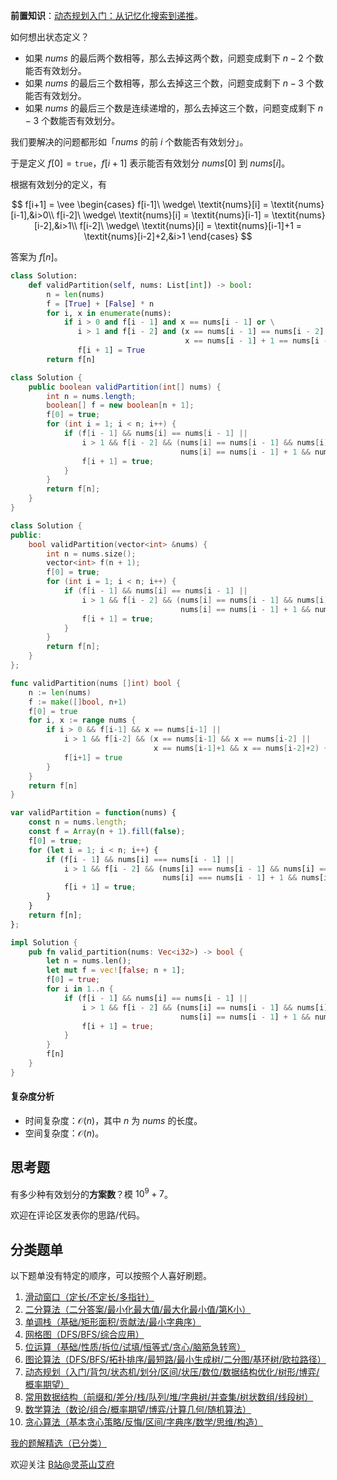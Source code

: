**前置知识**：[动态规划入门：从记忆化搜索到递推](https://www.bilibili.com/video/BV1Xj411K7oF/)。

如何想出状态定义？

- 如果 $\textit{nums}$ 的最后两个数相等，那么去掉这两个数，问题变成剩下 $n-2$ 个数能否有效划分。
- 如果 $\textit{nums}$ 的最后三个数相等，那么去掉这三个数，问题变成剩下 $n-3$ 个数能否有效划分。
- 如果 $\textit{nums}$ 的最后三个数是连续递增的，那么去掉这三个数，问题变成剩下 $n-3$ 个数能否有效划分。

我们要解决的问题都形如「$\textit{nums}$ 的前 $i$ 个数能否有效划分」。

于是定义 $f[0] = \texttt{true}$，$f[i+1]$ 表示能否有效划分 $\textit{nums}[0]$ 到 $\textit{nums}[i]$。

根据有效划分的定义，有

$$
f[i+1] = \vee
\begin{cases} 
f[i-1]\ \wedge\ \textit{nums}[i] = \textit{nums}[i-1],&i>0\\
f[i-2]\ \wedge\ \textit{nums}[i] = \textit{nums}[i-1] = \textit{nums}[i-2],&i>1\\
f[i-2]\ \wedge\ \textit{nums}[i] = \textit{nums}[i-1]+1 = \textit{nums}[i-2]+2,&i>1
\end{cases}
$$

答案为 $f[n]$。

```py [sol-Python3]
class Solution:
    def validPartition(self, nums: List[int]) -> bool:
        n = len(nums)
        f = [True] + [False] * n
        for i, x in enumerate(nums):
            if i > 0 and f[i - 1] and x == nums[i - 1] or \
               i > 1 and f[i - 2] and (x == nums[i - 1] == nums[i - 2] or
                                       x == nums[i - 1] + 1 == nums[i - 2] + 2):
               f[i + 1] = True
        return f[n]
```

```java [sol-Java]
class Solution {
    public boolean validPartition(int[] nums) {
        int n = nums.length;
        boolean[] f = new boolean[n + 1];
        f[0] = true;
        for (int i = 1; i < n; i++) {
            if (f[i - 1] && nums[i] == nums[i - 1] ||
                i > 1 && f[i - 2] && (nums[i] == nums[i - 1] && nums[i] == nums[i - 2] ||
                                      nums[i] == nums[i - 1] + 1 && nums[i] == nums[i - 2] + 2)) {
                f[i + 1] = true;
            }
        }
        return f[n];
    }
}
```

```cpp [sol-C++]
class Solution {
public:
    bool validPartition(vector<int> &nums) {
        int n = nums.size();
        vector<int> f(n + 1);
        f[0] = true;
        for (int i = 1; i < n; i++) {
            if (f[i - 1] && nums[i] == nums[i - 1] ||
                i > 1 && f[i - 2] && (nums[i] == nums[i - 1] && nums[i] == nums[i - 2] ||
                                      nums[i] == nums[i - 1] + 1 && nums[i] == nums[i - 2] + 2)) {
                f[i + 1] = true;
            }
        }
        return f[n];
    }
};
```

```go [sol-Go]
func validPartition(nums []int) bool {
	n := len(nums)
	f := make([]bool, n+1)
	f[0] = true
	for i, x := range nums {
		if i > 0 && f[i-1] && x == nums[i-1] ||
			i > 1 && f[i-2] && (x == nums[i-1] && x == nums[i-2] ||
				                x == nums[i-1]+1 && x == nums[i-2]+2) {
			f[i+1] = true
		}
	}
	return f[n]
}
```

```js [sol-JavaScript]
var validPartition = function(nums) {
    const n = nums.length;
    const f = Array(n + 1).fill(false);
    f[0] = true;
    for (let i = 1; i < n; i++) {
        if (f[i - 1] && nums[i] === nums[i - 1] ||
            i > 1 && f[i - 2] && (nums[i] === nums[i - 1] && nums[i] === nums[i - 2] ||
                                  nums[i] === nums[i - 1] + 1 && nums[i] === nums[i - 2] + 2)) {
            f[i + 1] = true;
        }
    }
    return f[n];
};
```

```rust [sol-Rust]
impl Solution {
    pub fn valid_partition(nums: Vec<i32>) -> bool {
        let n = nums.len();
        let mut f = vec![false; n + 1];
        f[0] = true;
        for i in 1..n {
            if (f[i - 1] && nums[i] == nums[i - 1] ||
                i > 1 && f[i - 2] && (nums[i] == nums[i - 1] && nums[i] == nums[i - 2] ||
                                      nums[i] == nums[i - 1] + 1 && nums[i] == nums[i - 2] + 2)) {
                f[i + 1] = true;
            }
        }
        f[n]
    }
}
```

#### 复杂度分析

- 时间复杂度：$\mathcal{O}(n)$，其中 $n$ 为 $\textit{nums}$ 的长度。
- 空间复杂度：$\mathcal{O}(n)$。

## 思考题

有多少种有效划分的**方案数**？模 $10^9+7$。

欢迎在评论区发表你的思路/代码。

## 分类题单

以下题单没有特定的顺序，可以按照个人喜好刷题。

1. [滑动窗口（定长/不定长/多指针）](https://leetcode.cn/circle/discuss/0viNMK/)
2. [二分算法（二分答案/最小化最大值/最大化最小值/第K小）](https://leetcode.cn/circle/discuss/SqopEo/)
3. [单调栈（基础/矩形面积/贡献法/最小字典序）](https://leetcode.cn/circle/discuss/9oZFK9/)
4. [网格图（DFS/BFS/综合应用）](https://leetcode.cn/circle/discuss/YiXPXW/)
5. [位运算（基础/性质/拆位/试填/恒等式/贪心/脑筋急转弯）](https://leetcode.cn/circle/discuss/dHn9Vk/)
6. [图论算法（DFS/BFS/拓扑排序/最短路/最小生成树/二分图/基环树/欧拉路径）](https://leetcode.cn/circle/discuss/01LUak/)
7. [动态规划（入门/背包/状态机/划分/区间/状压/数位/数据结构优化/树形/博弈/概率期望）](https://leetcode.cn/circle/discuss/tXLS3i/)
8. [常用数据结构（前缀和/差分/栈/队列/堆/字典树/并查集/树状数组/线段树）](https://leetcode.cn/circle/discuss/mOr1u6/)
9. [数学算法（数论/组合/概率期望/博弈/计算几何/随机算法）](https://leetcode.cn/circle/discuss/IYT3ss/)
10. [贪心算法（基本贪心策略/反悔/区间/字典序/数学/思维/构造）](https://leetcode.cn/circle/discuss/g6KTKL/)

[我的题解精选（已分类）](https://github.com/EndlessCheng/codeforces-go/blob/master/leetcode/SOLUTIONS.md)

欢迎关注 [B站@灵茶山艾府](https://space.bilibili.com/206214)
